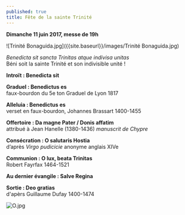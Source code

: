 ```yaml
---
published: true
title: Fête de la sainte Trinité
---
```

**Dimanche 11 juin 2017, messe de 19h**  

![Trinité Bonaguida.jpg]({{site.baseurl}}/images/Trinité Bonaguida.jpg)

*Benedicta sit sancta Trinitas atque indivisa unitas*  
Béni soit la sainte Trinité et son indivisible unité !

**Introït : Benedicta sit**

**Graduel : Benedictus es**  
faux-bourdon du 5e ton Graduel de Lyon 1817

**Alleluia : Benedictus es**  
verset en faux-bourdon, Johannes Brassart 1400-1455

**Offertoire : Da magne Pater / Donis affatim**  
attribué à Jean Hanelle (1380-1436) *manuscrit de Chypre*

**Consécration : O salutaris Hostia**  
d’après *Virgo pudicicie* anonyme anglais XIVe

**Communion : O lux, beata Trinitas**  
Robert Fayrfax 1464-1521

**Au dernier évangile : Salve Regina**

**Sortie : Deo gratias**  
d'apèrs Guillaume Dufay 1400-1474

![O.jpg]({{site.baseurl}}/images/O.jpg)

